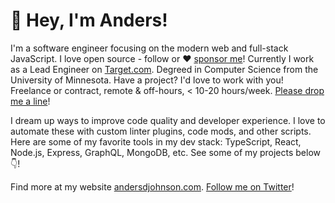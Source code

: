 # :wave: Hey, I'm Anders!

I'm a software engineer focusing on the modern web and full-stack JavaScript. I love open source - follow or :heart: [sponsor me](https://github.com/sponsors/AndersDJohnson)! Currently I work as a Lead Engineer on [Target.com](https://www.target.com/). Degreed in Computer Science from the University of Minnesota. Have a project? I'd love to work with you! Freelance or contract, remote & off-hours, < 10-20 hours/week. [Please drop me a line](https://docs.google.com/forms/d/e/1FAIpQLScTn7tINVqOEYdRcEj_HQGpJAL1i4mFIqrXRaBtIHjMcCEKtQ/viewform)!

I dream up ways to improve code quality and developer experience. I love to automate these with custom linter plugins, code mods, and other scripts. Here are some of my favorite tools in my dev stack: TypeScript, React, Node.js, Express, GraphQL, MongoDB, etc. See some of my projects below :point_down:!

Find more at my website [andersdjohnson.com](https://andersdjohnson.com). [Follow me on Twitter](https://twitter.com/AndersDJohnson)!
